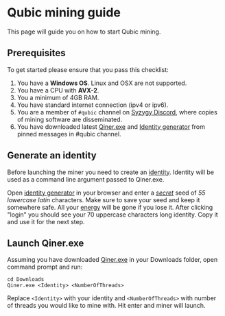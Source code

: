 # Qubic mining guide

This page will guide you on how to start Qubic mining.

## Prerequisites

To get started please ensure that you pass this checklist:
1. You have a **Windows OS**. Linux and OSX are not supported.
2. You have a CPU with **AVX-2**.
3. You a minimum of 4GB RAM.
4. You have standard internet connection (ipv4 or ipv6).
3. You are a member of `#qubic` channel on [Syzygy Discord](https://discord.gg/2vDMR8m), where copies of mining software are disseminated.
4. You have downloaded latest [Qiner.exe](https://discord.com/channels/768887649540243497/768890555564163092/932907473642348584) and [Identity generator](https://discord.com/channels/768887649540243497/768890555564163092/928755561883914300) from pinned messages in #qubic channel.

## Generate an identity

Before launching the miner you need to create an [identity](/protocol/glossary#identity).
Identity will be used as a command line argument passed to Qiner.exe.

Open [identity generator](https://discord.com/channels/768887649540243497/768890555564163092/928755561883914300) in your browser and enter a <u>_secret_</u> seed of _55 lowercase latin_ characters.
Make sure to save your seed and keep it somewhere safe. All your [energy](/protocol/glossary#energy) will be gone if you lose it. After clicking "login" you should see your 70 uppercase characters long identity. Copy it and use it for the next step.

## Launch Qiner.exe

Assuming you have downloaded [Qiner.exe](https://discord.com/channels/768887649540243497/768890555564163092/932907473642348584) in your Downloads folder, open command prompt and run:
```
cd Downloads
Qiner.exe <Identity> <NumberOfThreads>
```

Replace `<Identity>` with your identity and `<NumberOfThreads>` with number of threads you would like to mine with. Hit enter and miner will launch.